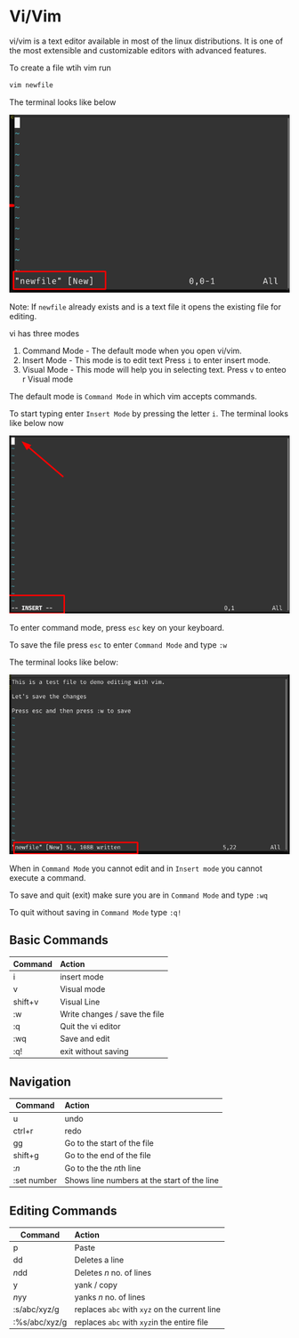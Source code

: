 # Vi/Vim



vi/vim is a text editor available in most of the linux distributions. It is one of the most extensible and customizable editors with advanced features.


To create a file wtih vim run 

```bash
vim newfile
```


The terminal looks like below

![vimNew](./Images/vimNew.png)


Note: If `newfile` already exists and is a text file it opens the existing file for editing.

vi has three modes

1. Command Mode - The default mode when you open vi/vim.
2. Insert Mode  - This mode is to edit text Press `i` to enter insert mode.
3. Visual Mode  - This mode will help you in selecting text. Press `v` to enteo r Visual mode


The default mode is `Command Mode` in which vim accepts commands. 

To start typing enter `Insert Mode` by pressing the letter `i`. The terminal looks like below now

![vimInsert](./Images/vimInsert.png)

To enter command mode, press `esc` key on your keyboard.

To save the file press `esc` to enter `Command Mode` and type `:w`

The terminal looks like below:

![vimWrite](./Images/vimWrite.png)

When in `Command Mode` you cannot edit and in `Insert mode` you cannot execute a command.

To save and quit (exit)  make sure you are in `Command Mode` and type `:wq` 

To quit without saving in `Command Mode` type `:q!` 




## Basic Commands

|Command     |  Action                              |
|------------|:-------------------------------------|
|i           | insert mode                          |
|v           | Visual mode                          |
|shift+v     | Visual Line                          |
|:w      	 | Write changes / save the file        |
|:q          | Quit the vi editor                   |
|:wq         | Save and edit                        | 
|:q!         |exit without saving                   |    

## Navigation

|Command     |  Action                              |
|------------|:-------------------------------------|
|u       	 |undo                                  |
|ctrl+r      |redo                                  |
|gg          |Go to the start of the file           |
|shift+g     |Go to the end of the file             |
|:*n*        |Go to the the *n*th line                |
|:set number |Shows line numbers at the start of the line | 

  	 



## Editing Commands

|Command     |  Action                              |
|------------|:-------------------------------------|
|p       	 |Paste                                 |
|dd      	 |Deletes a line                        |
|*n*dd       | Deletes *n* no. of lines             |
| y       	 |yank / copy                           |
|*n*yy         | yanks *n* no. of lines               |   
|:s/abc/xyz/g | replaces `abc` with `xyz` on the current line |
|:%s/abc/xyz/g | replaces `abc` with `xyz`in the entire file |



